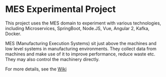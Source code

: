 # MES Experimental Project

This project uses the MES domain to experiment with various technologies, including Microservices, SpringBoot, Node.JS, Vue, Angular 2, Kafka, Docker.

MES (Manufacturing Execution Systems) sit just above the machines and low level systems in manufacturing environments. They collect data from machines and make use of it to improve performance, reduce waste etc. They may also control the machinery directly.

For more details, see the [Wiki](/djadsaunders/mes/wiki)
